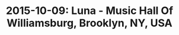 ---
layout: show
title: '2015-10-09: Luna - Music Hall Of Williamsburg, Brooklyn, NY, USA'
name: 2015-10-09-luna-music-hall-of-williamsburg-brooklyn-ny-usa
artist: 'Luna'
show-venue: 'Music Hall Of Williamsburg, Brooklyn, NY, USA'
show-setlist: 
show-date: 2015-10-09
category: 2015
show-radio: 
show-lastfm: 
show-cancelled: 
performers: [
  "Dean Wareham - guitar/vocals",
  "Sean Eden - guitar",
  "Lee Wall - drums",
  "Britta Phillips - bass"
  ]
facebook-event-url: 
show-poster-url: 
show-ticket-url: 'http://www.ticketmaster.com/luna-brooklyn-new-york-10-09-2015/event/00004EA8A9FF5473?artistid=733769&majorcatid=10001&minorcatid=60'
show-venue-website: 'http://www.musichallofwilliamsburg.com/event/854003-luna-brooklyn'
show-additional: 
---